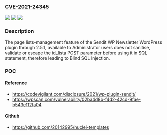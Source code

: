 ### [CVE-2021-24345](https://cve.mitre.org/cgi-bin/cvename.cgi?name=CVE-2021-24345)
![](https://img.shields.io/static/v1?label=Product&message=Sendit%20WP%20Newsletter&color=blue)
![](https://img.shields.io/static/v1?label=Version&message=2.5.1%20&color=brightgreen)
![](https://img.shields.io/static/v1?label=Vulnerability&message=CWE-89%20SQL%20Injection&color=brightgreen)

### Description

The page lists-management feature of the Sendit WP Newsletter WordPress plugin through 2.5.1, available to Administrator users does not sanitise, validate or escape the id_lista POST parameter before using it in SQL statement, therefore leading to Blind SQL Injection.

### POC

#### Reference
- https://codevigilant.com/disclosure/2021/wp-plugin-sendit/
- https://wpscan.com/vulnerability/02ba4d8b-f4d2-42cd-9fae-b543e112fa04

#### Github
- https://github.com/20142995/nuclei-templates

